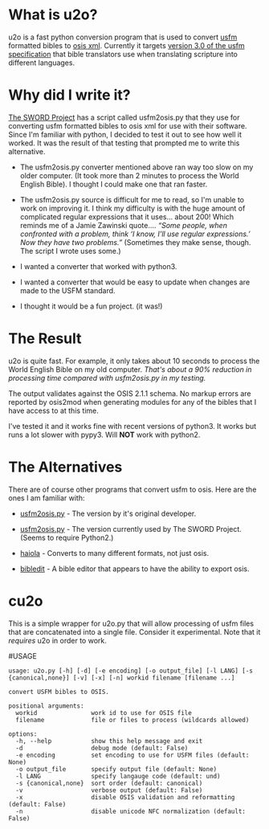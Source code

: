 # What is u2o?

u2o is a fast python conversion program that is used to convert [usfm](http://paratext.org/about/usfm) formatted bibles to [osis xml](http://bibletechnologies.net/). Currently it targets [version 3.0 of the usfm specification](http://ubsicap.github.io/usfm/) that bible translators use when translating scripture into different languages.

# Why did I write it?

[The SWORD Project](http://www.crosswire.org/) has a script called usfm2osis.py that they use for converting usfm formatted bibles to osis xml for use with their software. Since I'm familiar with python, I decided to test it out to see how well it worked. It was the result of that testing that prompted me to write this alternative.

* The usfm2osis.py converter mentioned above ran way too slow on my older computer. (It took more than 2 minutes to process the World English Bible). I thought I could make one that ran faster.

* The usfm2osis.py source is difficult for me to read, so I'm unable to work on improving it. I think my difficulty is with the huge amount of complicated regular expressions that it uses... about 200! Which reminds me of a Jamie Zawinski quote.... *“Some people, when confronted with a problem, think ‘I know, I'll use regular expressions.’ Now they have two problems.”* (Sometimes they make sense, though. The script I wrote uses some.)

* I wanted a converter that worked with python3.

* I wanted a converter that would be easy to update when changes are made to the USFM standard.

* I thought it would be a fun project. (it was!)

# The Result

u2o is quite fast. For example, it only takes about 10 seconds to process the World English Bible on my old computer. *That's about a 90% reduction in processing time compared with usfm2osis.py in my testing.*

The output validates against the OSIS 2.1.1 schema. No markup errors are reported by osis2mod when generating modules for any of the bibles that I have access to at this time.

I've tested it and it works fine with recent versions of python3. It works but runs a lot slower with pypy3. Will **NOT** work with python2.

# The Alternatives

There are of course other programs that convert usfm to osis. Here are the ones I am familiar with:

* [usfm2osis.py](https://github.com/chrislit/usfm2osis) - The version by it's original developer.

* [usfm2osis.py](https://github.com/refdoc/Module-tools) - The version currently used by The SWORD Project. (Seems to require Python2.)

* [haiola](http://haiola.org/) - Converts to many different formats, not just osis.

* [bibledit](http://bibledit.org/) - A bible editor that appears to have the ability to export osis.

# cu2o

This is a simple wrapper for u2o.py that will allow processing of usfm files that are concatenated into a single file. Consider it experimental. Note that it *requires* u2o in order to work.

#USAGE 

```
usage: u2o.py [-h] [-d] [-e encoding] [-o output_file] [-l LANG] [-s {canonical,none}] [-v] [-x] [-n] workid filename [filename ...]

convert USFM bibles to OSIS.

positional arguments:
  workid               work id to use for OSIS file
  filename             file or files to process (wildcards allowed)

options:
  -h, --help           show this help message and exit
  -d                   debug mode (default: False)
  -e encoding          set encoding to use for USFM files (default: None)
  -o output_file       specify output file (default: None)
  -l LANG              specify langauge code (default: und)
  -s {canonical,none}  sort order (default: canonical)
  -v                   verbose output (default: False)
  -x                   disable OSIS validation and reformatting (default: False)
  -n                   disable unicode NFC normalization (default: False)
```